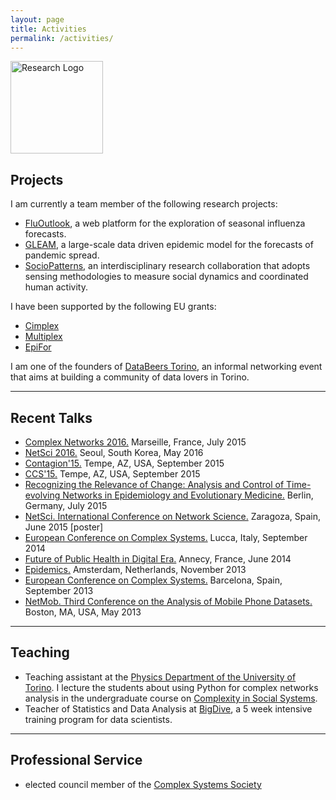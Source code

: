 ```yaml
---
layout: page
title: Activities
permalink: /activities/
---
```


<img src="{{ site.baseurl }}assets/icons/tactics.svg" title="Research Logo" class="profile" height="148" width="148">

<h2>Projects</h2>
I am currently a team member of the following research projects:
<ul>
  <li><a href="https://fluoutlook.org">FluOutlook</a>, a web platform for the exploration of seasonal influenza forecasts. </li>
  <li><a href="https://gleamviz.org">GLEAM</a>, a large-scale data driven epidemic model for the forecasts of pandemic spread. </li>
  <li><a href="https://Sociopatterns.org">SocioPatterns</a>, an interdisciplinary research collaboration that adopts sensing methodologies to measure social dynamics and coordinated human activity.</li>
</ul>

I have been supported by the following EU grants:
<ul>
  <li><a href="https://www.cimplex-project.eu/">Cimplex</a> </li>
  <li><a href="http://www.multiplexproject.eu/">Multiplex</a> </li>
  <li><a href="http://epifor.eu/">EpiFor</a></li>
</ul>

I am one of the founders of <a href="http://databeerstorino.tumblr.com/">DataBeers Torino</a>, an informal networking event that aims at building a community of data lovers in Torino.

<hr>
<h2>Recent Talks</h2>

<ul>
  <li><a href="http://complexnets2016.org">Complex Networks 2016.</a> Marseille, France, July 2015</li>
  <li><a href="http://www.netsci2016.net">NetSci 2016.</a> Seoul, South Korea, May 2016</li>
  <li><a href="http://contagion15.weebly.com/">Contagion'15.</a> Tempe, AZ, USA, September 2015</li>
  <li><a href="http://ccs2015.org/">CCS'15.</a> Tempe, AZ, USA, September 2015</li>
  <li><a href="http://www.cecam.org/workshop-2-1215.html">Recognizing the Relevance of Change: Analysis and Control of Time-evolving Networks in Epidemiology and Evolutionary Medicine.</a> Berlin, Germany, July 2015</li>
  <li><a href="http://www.netsci2015.net">NetSci. International Conference on Network Science.</a> Zaragoza, Spain, June 2015 [poster]</li>
  <li><a href="http://www.eccs14.eu">European Conference on Complex Systems.</a> Lucca, Italy, September 2014</li>
  <li><a href="http://www.isi.it/the-future-of-public-health-in-digital-era-annecy-5-7-june-2014/">Future of Public Health in Digital Era.</a> Annecy, France, June 2014</li>
  <li><a href="http://www.epidemics.elsevier.com/">Epidemics.</a> Amsterdam, Netherlands, November 2013</li>
  <li><a href="http://www.eccs13.eu">European Conference on Complex Systems.</a> Barcelona, Spain, September 2013</li>
  <li><a href="http://perso.uclouvain.be/vincent.blondel/netmob/2013/">NetMob. Third Conference on the Analysis of Mobile Phone Datasets.</a> Boston, MA, USA, May 2013</li>
</ul>

<hr>

<h2>Teaching</h2>
<ul>
<li>Teaching assistant at the <a href="http://fisica.campusnet.unito.it">Physics Department of the University of Torino</a>. I lecture the students about using Python for complex networks analysis in the undergraduate course on <a href="http://fisica-sc.campusnet.unito.it/do/corsi.pl/Show?_id=4ef1">Complexity in Social Systems</a>.</li>  

<li>Teacher of Statistics and Data Analysis at <a href="http://bigdive.eu">BigDive</a>, a 5 week intensive training program for data scientists.</li>  

</ul>

<hr>

<h2>Professional Service</h2>
<ul>
  <li>elected council member of the  <a href="http://cssociety.org/home">Complex Systems Society</a> </li>
</ul>
